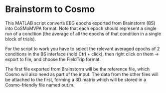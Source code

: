 # Brainstorm to Cosmo

This MATLAB script converts EEG epochs exported from Brainstorm (BS) into CoSMoMVPA format.
Note that each epoch should represent a single run of a condition (the average of all the epochs of that condition in a single block of trials).

For the script to work you have to select the relevant averaged epochs of 2 conditions in the BS interface (hold Ctrl + click), then right click on them -> export to file, and choose the FieldTrip format.

The first file exported from Brainstorm will be the reference file, which Cosmo will also need as part of the input.
The data from the other files will be attached to the first, forming a 3D matrix which will  be stored in a Cosmo-friendly file named out.m.
